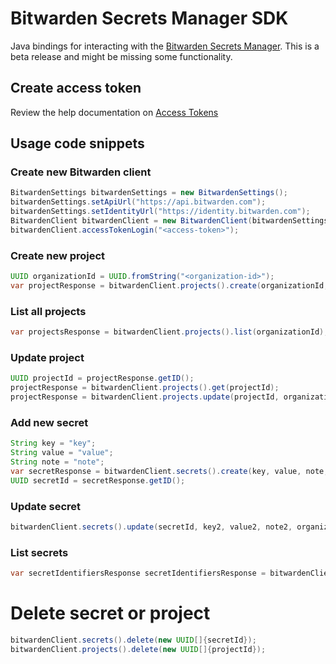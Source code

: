 # Bitwarden Secrets Manager SDK

Java bindings for interacting with the [Bitwarden Secrets Manager]. This is a beta release and might be missing some
functionality.

## Create access token

Review the help documentation on [Access Tokens]

## Usage code snippets

### Create new Bitwarden client

```java
BitwardenSettings bitwardenSettings = new BitwardenSettings();
bitwardenSettings.setApiUrl("https://api.bitwarden.com");
bitwardenSettings.setIdentityUrl("https://identity.bitwarden.com");
BitwardenClient bitwardenClient = new BitwardenClient(bitwardenSettings);
bitwardenClient.accessTokenLogin("<access-token>");
```

### Create new project

```java
UUID organizationId = UUID.fromString("<organization-id>");
var projectResponse = bitwardenClient.projects().create(organizationId, "TestProject");
```

### List all projects

```java
var projectsResponse = bitwardenClient.projects().list(organizationId);
```

### Update project

```java
UUID projectId = projectResponse.getID();
projectResponse = bitwardenClient.projects().get(projectId);
projectResponse = bitwardenClient.projects.update(projectId, organizationId, "TestProjectUpdated");
```

### Add new secret

```java
String key = "key";
String value = "value";
String note = "note";
var secretResponse = bitwardenClient.secrets().create(key, value, note, organizationId, new UUID[]{projectId});
UUID secretId = secretResponse.getID();
```

### Update secret

```java
bitwardenClient.secrets().update(secretId, key2, value2, note2, organizationId, new UUID[]{projectId});
```

### List secrets

```java
var secretIdentifiersResponse secretIdentifiersResponse = bitwardenClient.secrets().list(organizationId);
```

# Delete secret or project

```java
bitwardenClient.secrets().delete(new UUID[]{secretId});
bitwardenClient.projects().delete(new UUID[]{projectId});
```

[Access Tokens]: https://bitwarden.com/help/access-tokens/

[Bitwarden Secrets Manager]: https://bitwarden.com/products/secrets-manager/
